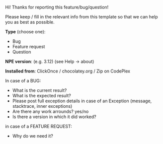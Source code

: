 Hi! Thanks for reporting this feature/bug/question! 

Please keep / fill in the relevant info from this template so that we can help you as best as possible.

**Type** (choose one):

- Bug
- Feature request
- Question

**NPE version**: (e.g. 3.12) (see Help -> about)

**Installed from**: ClickOnce / chocolatey.org / Zip on CodePlex 

In case of a BUG:

- What is the current result?
- What is the expected result?
- Please post full exception details in case of an Exception (message, stacktrace, inner exceptions)
- Are there any work arrounds? yes/no
- Is there a version in which it did worked? 

in case of a FEATURE REQUEST:
 
 - Why do we need it?


